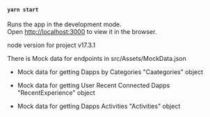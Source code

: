#### `yarn start`

Runs the app in the development mode.\
Open [http://localhost:3000](http://localhost:3000) to view it in the browser.

node version for project
  v17.3.1

There is Mock data for endpoints in src/Assets/MockData.json

 - Mock data for getting Dapps by Categories
    "Caategories" object

 - Mock data for getting User Recent Connected Dapps
    "RecentExperience" object

 - Mock data for getting Dapps Activities
    "Activities" object
